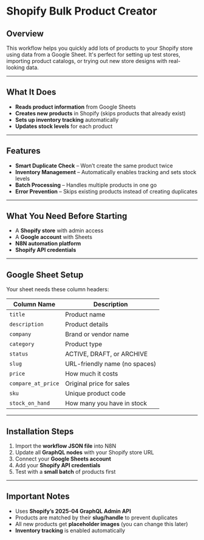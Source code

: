 # Shopify Bulk Product Creator

## Overview
This workflow helps you quickly add lots of products to your Shopify store using data from a Google Sheet. It's perfect for setting up test stores, importing product catalogs, or trying out new store designs with real-looking data.

---

## What It Does
- **Reads product information** from Google Sheets  
- **Creates new products** in Shopify (skips products that already exist)  
- **Sets up inventory tracking** automatically  
- **Updates stock levels** for each product  

---

## Features
- **Smart Duplicate Check** – Won’t create the same product twice  
- **Inventory Management** – Automatically enables tracking and sets stock levels  
- **Batch Processing** – Handles multiple products in one go  
- **Error Prevention** – Skips existing products instead of creating duplicates  

---

## What You Need Before Starting
- A **Shopify store** with admin access  
- A **Google account** with Sheets  
- **N8N automation platform**  
- **Shopify API credentials**  

---

## Google Sheet Setup
Your sheet needs these column headers:  

| Column Name       | Description                                      |
|-------------------|--------------------------------------------------|
| `title`           | Product name                                     |
| `description`     | Product details                                  |
| `company`         | Brand or vendor name                             |
| `category`        | Product type                                     |
| `status`          | ACTIVE, DRAFT, or ARCHIVE                        |
| `slug`            | URL-friendly name (no spaces)                    |
| `price`           | How much it costs                                |
| `compare_at_price`| Original price for sales                         |
| `sku`             | Unique product code                              |
| `stock_on_hand`   | How many you have in stock                       |

---

## Installation Steps
1. Import the **workflow JSON file** into N8N  
2. Update all **GraphQL nodes** with your Shopify store URL  
3. Connect your **Google Sheets account**  
4. Add your **Shopify API credentials**  
5. Test with a **small batch** of products first  

---

## Important Notes
- Uses **Shopify’s 2025-04 GraphQL Admin API**  
- Products are matched by their **slug/handle** to prevent duplicates  
- All new products get **placeholder images** (you can change this later)  
- **Inventory tracking** is enabled automatically  

 
